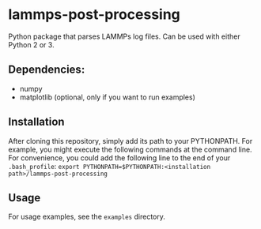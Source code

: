 # lammps-post-processing
Python package that parses LAMMPs log files. Can be used with either Python 2 or 3. 

## Dependencies:
- numpy
- matplotlib (optional, only if you want to run examples)

## Installation
After cloning this repository, simply add its path to your PYTHONPATH. For example, you 
might execute the following commands at the command line. For convenience, you could
add the following line to the end of your `.bash_profile`: `export PYTHONPATH=$PYTHONPATH:<installation path>/lammps-post-processing`

## Usage
For usage examples, see the `examples` directory.

